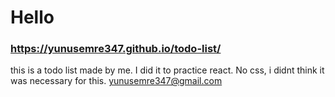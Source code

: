 # Hello

### https://yunusemre347.github.io/todo-list/

this is a todo list made by me. I did it to practice react. No css, i didnt think it was necessary for this. yunusemre347@gmail.com
